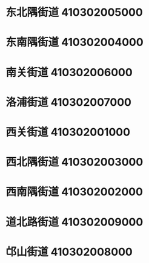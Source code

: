 # 东北隅街道 410302005000
# 东南隅街道 410302004000
# 南关街道 410302006000
# 洛浦街道 410302007000
# 西关街道 410302001000
# 西北隅街道 410302003000
# 西南隅街道 410302002000
# 道北路街道 410302009000
# 邙山街道 410302008000
